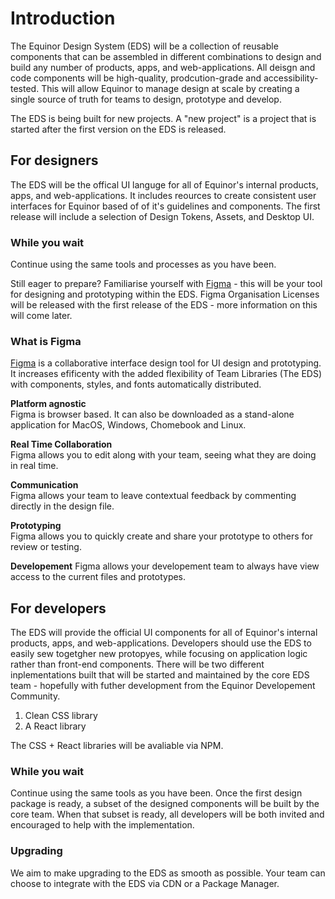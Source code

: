# Introduction

The Equinor Design System (EDS) will be a collection of reusable components that can be assembled in different combinations to design and build any number of products, apps, and web-applications.
All deisgn and code components will be high-quality, prodcution-grade and accessibility-tested. 
This will allow Equinor to manage design at scale by creating a single source of truth for teams to design, prototype and develop.

The EDS is being built for new projects. A "new project" is a project that is started after the first version on the EDS is released. 


## For designers

The EDS will be the offical UI languge for all of Equinor's internal products, apps, and web-applications. 
It includes reources to create consistent user interfaces for Equinor based of of it's guidelines and components.
The first release will include a selection of Design Tokens, Assets, and Desktop UI. 


### While you wait 

Continue using the same tools and processes as you have been. 

Still eager to prepare? Familiarise yourself with [Figma](https://www.figma.com) - this will be your tool for designing and prototyping within the EDS. 
Figma Organisation Licenses will be released with the first release of the EDS - more information on this will come later. 


### What is Figma

[Figma](https://www.figma.com) is a collaborative interface design tool for UI design and prototyping. 
It increases efificenty with the added flexibility of Team Libraries (The EDS) with components, styles, and fonts automatically distributed.

**Platform agnostic**  
Figma is browser based. It can also be downloaded as a stand-alone application for MacOS, Windows, Chomebook and Linux.

**Real Time Collaboration**  
Figma allows you to edit along with your team, seeing what they are doing in real time.

**Communication**  
Figma allows your team to leave contextual feedback by commenting directly in the design file.

**Prototyping**  
Figma allows you to quickly create and share your prototype to others for review or testing.

**Developement**
Figma allows your developement team to always have view access to the current files and prototypes.


## For developers

The EDS will provide the official UI components for all of Equinor's internal products, apps, and web-applications.
Developers should use the EDS to easily sew togetgher new protopyes, while focusing on application logic rather than front-end components.
There will be two different inplementations built that will be started and maintained by the core EDS team - hopefully with futher development from the Equinor Developement Community.

1. Clean CSS library 
2. A React library 

The CSS + React libraries will be avaliable via NPM.


### While you wait
 
Continue using the same tools as you have been. 
Once the first design package is ready, a subset of the designed components will be built by the core team. 
When that subset is ready, all developers will be both invited and encouraged to help with the implementation.


### Upgrading

We aim to make upgrading to the EDS as smooth as possible.
Your team can choose to integrate with the EDS via CDN or a Package Manager.